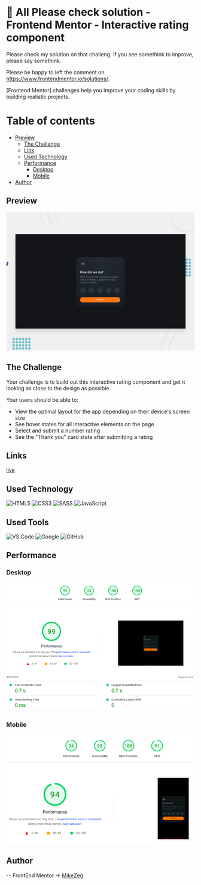 # 👋 All Please check solution - Frontend Mentor - Interactive rating component 

Please check my solution on that challeng. If you see somethink to improve, please say somethink.

Please be happy to left the comment on https://www.frontendmentor.io/solutions/. 

[Frontend Mentor] challenges help you improve your coding skills by building realistic projects.

# Table of contents
- [Preview](#Preview)
    - [The Challenge](#The-Challenge)
    - [Link](#Links)
    - [Used Technology](#Used-Technology)
    - [Performance](##Performance)
        - [Desktop](###Desktop)
        - [Mobile](###Mobile)
- [Author](#Author)

## Preview

![Preview](./design/desktop-preview.jpg)

## The Challenge

Your challenge is to build out this interactive rating component and get it looking as close to the design as possible.

Your users should be able to:

- View the optimal layout for the app depending on their device's screen size
- See hover states for all interactive elements on the page
- Select and submit a number rating
- See the "Thank you" card state after submitting a rating

## Links

[live](https://mikezeg.github.io/FrontEndMentor.io/interactive-rating-component-main/)

## Used Technology

![HTML5](https://img.shields.io/badge/html5-%23E34F26.svg?style=for-the-badge&logo=html5&logoColor=white) ![CSS3](https://img.shields.io/badge/css3-%231572B6.svg?style=for-the-badge&logo=css3&logoColor=white)
![SASS](https://img.shields.io/badge/SASS-hotpink.svg?style=for-the-badge&logo=SASS&logoColor=white)
![JavaScript](https://img.shields.io/badge/JavaScript%20-%23F7DF1E.svg?style=for-the-badge&logo=javascript&logoColor=black)

## Used Tools
![VS Code](https://img.shields.io/badge/VS%20Code-0078d7.svg?style=for-the-badge&logo=visual-studio-code&logoColor=white) ![Google](https://img.shields.io/badge/google-DA4437?style=for-the-badge&logo=google&logoColor=white) ![GitHub](https://img.shields.io/badge/github-%23121011.svg?style=for-the-badge&logo=github&logoColor=white)


## Performance
  ### Desktop
![deskopt-performance](./images/Screenshot%202024-01-08%20at%2019.50.06.png)
  ### Mobile
![mobile-performance](./images/Screenshot%202024-01-08%20at%2019.52.52.png)
## Author
 -- FrontEnd Mentor -> [MikeZeg](https://www.frontendmentor.io/profile/MikeZeg)